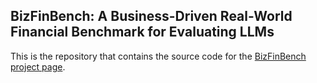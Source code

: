 ## BizFinBench: A Business-Driven Real-World Financial Benchmark for Evaluating LLMs

This is the repository that contains the source code for the [BizFinBench project page](https://hithink-research.github.io/BizFinBench/).
